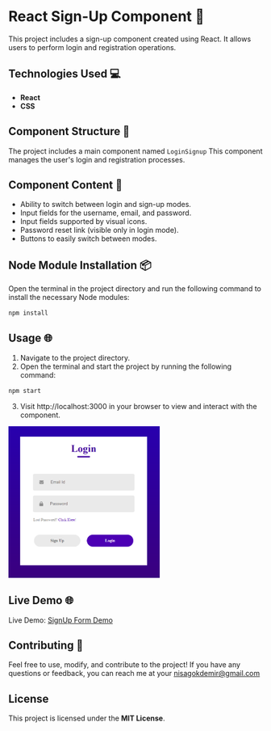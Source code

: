 # React Sign-Up Component 🚀

This project includes a sign-up component created using React. It allows users to perform login and registration operations.

## Technologies Used 💻
- **React**
- **CSS**

## Component Structure 📁
The project includes a main component named  `LoginSignup` This component manages the user's login and registration processes.

## Component Content 🎨
- Ability to switch between login and sign-up modes.
- Input fields for the username, email, and password.
- Input fields supported by visual icons.
- Password reset link (visible only in login mode).
- Buttons to easily switch between modes.

## Node Module Installation 📦
Open the terminal in the project directory and run the following command to install the necessary Node modules:

```bash
npm install
```

## Usage 🌐
1. Navigate to the project directory.
2. Open the terminal and start the project by running the following command:

```bash
npm start
```

3. Visit http://localhost:3000 in your browser to view and interact with the component.

<img src="./public/ss.png" alt="" width="300" height="300">

## Live Demo 🌐
Live Demo: [SignUp Form Demo](https://signup-form-eight-mu.vercel.app/)

## Contributing 🤝
Feel free to use, modify, and contribute to the project! If you have any questions or feedback, you can reach me at your nisagokdemir@gmail.com

## License
This project is licensed under the **MIT License**.

